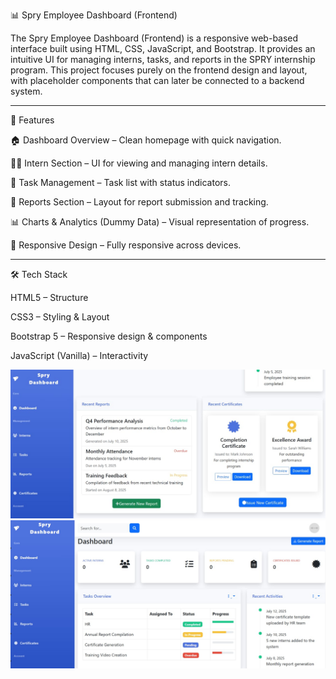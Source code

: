 📊 Spry Employee Dashboard (Frontend)

The Spry Employee Dashboard (Frontend) is a responsive web-based interface built using HTML, CSS, JavaScript, and Bootstrap. It provides an intuitive UI for managing interns, tasks, and reports in the SPRY internship program. This project focuses purely on the frontend design and layout, with placeholder components that can later be connected to a backend system.

---

🚀 Features

🏠 Dashboard Overview – Clean homepage with quick navigation.

👨‍💻 Intern Section – UI for viewing and managing intern details.

📅 Task Management – Task list with status indicators.

📝 Reports Section – Layout for report submission and tracking.

📊 Charts & Analytics (Dummy Data) – Visual representation of progress.

📱 Responsive Design – Fully responsive across devices.

---

🛠️ Tech Stack

HTML5 – Structure

CSS3 – Styling & Layout

Bootstrap 5 – Responsive design & components

JavaScript (Vanilla) – Interactivity

![Screenshot 2025-08-22 121247](https://github.com/Pragati-a/Spry/blob/main/Dashboard/WhatsApp%20Image%202025-08-31%20at%2022.42.13_2a5d4294.jpg)
![Screenshot 2025-08-22 121247](https://github.com/Pragati-a/Spry/blob/main/Dashboard/WhatsApp%20Image%202025-08-31%20at%2022.42.36_cb584c06.jpg)

